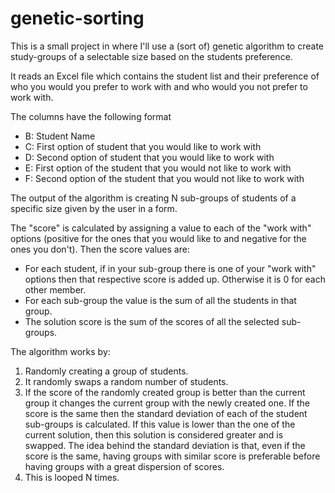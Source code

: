 # genetic-sorting
This is a small project in where I'll use a (sort of) genetic algorithm to create study-groups of a selectable size based on the students preference. 

It reads an Excel file which contains the student list and their preference of who you would you prefer to work with and who would you not prefer to work with.

The columns have the following format
- B: Student Name 
- C: First option of student that you would like to work with 
- D: Second option of student that you would like to work with 
- E: First option of the student that you would not like to work with
- F: Second option of the student that you would not like to work with

The output of the algorithm is creating N sub-groups of students of a specific size given by the user in a form.

The "score" is calculated by assigning a value to each of the "work with" options (positive for the ones that you would like to and negative for the ones you don't).
Then the score values are:
 - For each student, if in your sub-group there is one of your "work with" options then that respective score is added up. Otherwise it is 0 for each other member.
 - For each sub-group the value is the sum of all the students in that group.
 - The solution score is the sum of the scores of all the selected sub-groups.
 
 
The algorithm works by:
1) Randomly creating a group of students.
2) It randomly swaps a random number of students. 
3) If the score of the randomly created group is better than the current group it changes the current group with the newly created one. 
If the score is the same then the standard deviation of each of the student sub-groups is calculated. If this value is lower than the one of the current solution,
then this solution is considered greater and is swapped. The idea behind the standard deviation is that, even if the score is the same, having groups with similar 
score is preferable before having groups with a great dispersion of scores.
4) This is looped N times.
